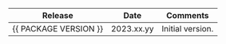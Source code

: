| Release  | Date       | Comments             |
|----------|------------|----------------------|
| {{ PACKAGE VERSION }}    | 2023.xx.yy | Initial version.     |




